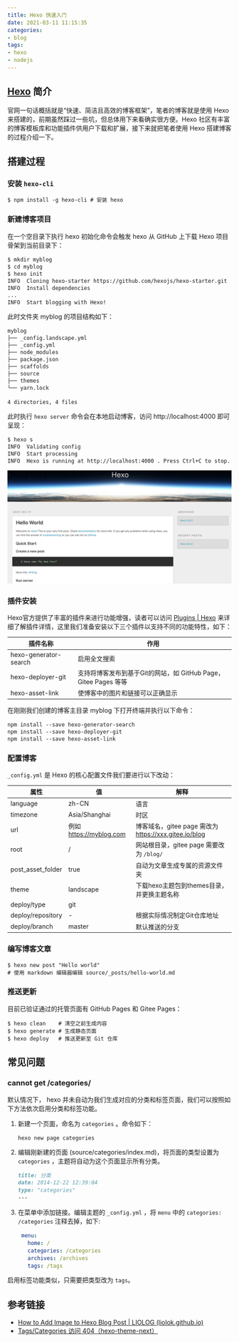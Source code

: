 ```yaml
---
title: Hexo 快速入门
date: 2021-03-11 11:15:35
categories: 
- blog
tags:
- hexo
- nodejs
---
```


## [Hexo](https://hexo.io/zh-cn/) 简介

官网一句话概括就是“快速、简洁且高效的博客框架”，笔者的博客就是使用 Hexo 来搭建的，前期虽然踩过一些坑，但总体用下来看确实很方便。Hexo 社区有丰富的博客模板库和功能插件供用户下载和扩展，接下来就把笔者使用 Hexo 搭建博客的过程介绍一下。

<!-- more -->

## 搭建过程

### 安装 `hexo-cli`

```shell
$ npm install -g hexo-cli # 安装 hexo
```

### 新建博客项目

在一个空目录下执行 hexo 初始化命令会触发 hexo 从 GitHub 上下载 Hexo 项目骨架到当前目录下：

```shell
$ mkdir myblog
$ cd myblog
$ hexo init
INFO  Cloning hexo-starter https://github.com/hexojs/hexo-starter.git
INFO  Install dependencies
...
INFO  Start blogging with Hexo!
```

此时文件夹 myblog 的项目结构如下：

```
myblog
├── _config.landscape.yml
├── _config.yml
├── node_modules
├── package.json
├── scaffolds
├── source
├── themes
└── yarn.lock

4 directories, 4 files
```

此时执行 `hexo server` 命令会在本地启动博客，访问 http://localhost:4000 即可呈现：

```shell
$ hexo s
INFO  Validating config
INFO  Start processing
INFO  Hexo is running at http://localhost:4000 . Press Ctrl+C to stop.
```

![image-20210311114700121](hexo-quickstart/image-20210311114700121.png)

### 插件安装

Hexo官方提供了丰富的插件来进行功能增强，读者可以访问 [Plugins | Hexo](https://hexo.io/plugins/) 来详细了解插件详情，这里我们准备安装以下三个插件以支持不同的功能特性，如下：

| 插件名称              | 作用                                                         |
| --------------------- | ------------------------------------------------------------ |
| hexo-generator-search | 启用全文搜索                                                 |
| hexo-deployer-git     | 支持将博客发布到基于Git的网站，如 GitHub Page，Gitee Pages 等等 |
| hexo-asset-link       | 使博客中的图片和链接可以正确显示                             |

在刚刚我们创建的博客主目录 myblog 下打开终端并执行以下命令：

```shell
npm install --save hexo-generator-search
npm install --save hexo-deployer-git
npm install --save hexo-asset-link
```

### 配置博客

`_config.yml` 是 Hexo 的核心配置文件我们要进行以下改动：

| 属性              | 值                      | 解释                                                  |
| ----------------- | ----------------------- | ----------------------------------------------------- |
| language          | zh-CN                   | 语言                                                  |
| timezone          | Asia/Shanghai           | 时区                                                  |
| url               | 例如 https://myblog.com | 博客域名，gitee page 需改为 https://xxx.gitee.io/blog |
| root              | /                       | 网站根目录，gitee page 需要改为 `/blog/`              |
| post_asset_folder | true                    | 自动为文章生成专属的资源文件夹                        |
| theme             | landscape               | 下载hexo主题包到themes目录，并更换主题名称            |
| deploy/type       | git                     |                                                       |
| deploy/repository | -                       | 根据实际情况制定Git仓库地址                           |
| deploy/branch     | master                  | 默认推送的分支                                        |

### 编写博客文章

```shell
$ hexo new post "Hello world"
# 使用 markdown 编辑器编辑 source/_posts/hello-world.md
```

### 推送更新

目前已验证通过的托管页面有 GitHub Pages 和 Gitee Pages：

```shell
$ hexo clean    # 清空之前生成内容
$ hexo generate # 生成静态页面
$ hexo deploy   # 推送更新至 Git 仓库
```

## 常见问题

### cannot get /categories/

默认情况下， hexo 并未自动为我们生成对应的分类和标签页面，我们可以按照如下方法依次启用分类和标签功能。

1. 新建一个页面，命名为 `categories` 。命令如下：

   ```shell
   hexo new page categories
   ```

2. 编辑刚新建的页面 (source/categories/index.md)，将页面的类型设置为 `categories` ，主题将自动为这个页面显示所有分类。

   ```markdown
   title: 分类
   date: 2014-12-22 12:39:04
   type: "categories"
   ---
   ```

3. 在菜单中添加链接。编辑主题的 `_config.yml` ，将 `menu` 中的 `categories: /categories` 注释去掉，如下:

   ```yaml
    menu:
      home: /
      categories: /categories
      archives: /archives
      tags: /tags
   ```

启用标签功能类似，只需要把类型改为 `tags`。


## 参考链接

- [How to Add Image to Hexo Blog Post | LIOLOG (liolok.github.io)](https://liolok.github.io/How-to-Add-Image-to-Hexo-Blog-Post/)
- [Tags/Categories 访问 404（hexo-theme-next）](https://github.com/iissnan/hexo-theme-next/wiki/%E5%88%9B%E5%BB%BA%E5%88%86%E7%B1%BB%E9%A1%B5%E9%9D%A2)

